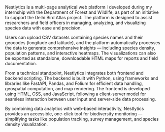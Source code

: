 Nestlytics is a multi-page analytical web platform I developed during my internship with the Department of Forest and Wildlife, as part of an initiative to support the Delhi Bird Atlas project. The platform is designed to assist researchers and field officers in managing, analyzing, and visualizing species data with ease and precision.

Users can upload CSV datasets containing species names and their geocodes (longitude and latitude), and the platform automatically processes the data to generate comprehensive insights — including species density, population patterns, and interactive heatmaps. The visualizations can also be exported as standalone, downloadable HTML maps for reports and field documentation.

From a technical standpoint, Nestlytics integrates both frontend and backend scripting. The backend is built with Python, using frameworks and libraries like FastAPI, Pandas, and Folium for efficient data handling, geospatial computation, and map rendering. The frontend is developed using HTML, CSS, and JavaScript, following a client-server model for seamless interaction between user input and server-side data processing.

By combining data analytics with web-based interactivity, Nestlytics provides an accessible, one-click tool for biodiversity monitoring — simplifying tasks like population tracking, survey management, and species density visualization.
